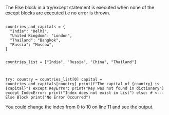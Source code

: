 The Else block in a try/except statement is executed when none of the except blocks are executed i.e no error is thrown.

<Editor lang="python">
<code>
countries_and_capitals = {
  "India": "Delhi",
  "United Kingdom": "London",
  "Thailand": "Bangkok",
  "Russia": "Moscow",
}

countries_list = ["India", "Russia", "China", "Thailand"]

try:
  country = countries_list[0]
  capital = countries_and_capitals[country]
  print(f"The capital of {country} is {capital}")
except KeyError:
  print("Key was not found in dictionary")
except IndexError:
  print("Index does not exist in List")
else: # <--- Else Block
  print("No Error Occurred")
</code>
</Editor>

You could change the index from 0 to 10 on line 11 and see the output.
